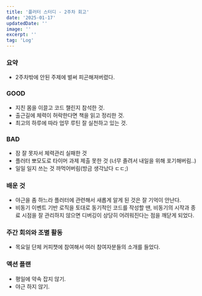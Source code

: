 ```yaml
---
title: '플러터 스터디 - 2주차 회고'
date: '2025-01-17'
updatedDate: ''
image: ''
excerpt: ''
tag: 'Log'
---
```


### **요약**

- 2주차밖에 안된 주제에 벌써 피곤해져버렸다.

### **GOOD**

- 지친 몸을 이끌고 코드 챌린지 참석한 것.
- 출근길에 체력이 허락한다면 책을 읽고 정리한 것.
- 최고의 하루에 따라 업무 루틴 잘 실천하고 있는 것.

### **BAD**

- 잠 잘 못자서 체력관리 실패한 것
- 플러터 뽀모도로 타이머 과제 제출 못한 것 (너무 졸려서 내일을 위해 포기해버림..)
- 일일 일지 쓰는 것 까먹어버림(방금 생각났다 ㄷㄷ;)

### **배운 것**

- 야근을 좀 하느라 플러터에 관련해서 새롭게 알게 된 것은 잘 기억이 안난다.
- 비동기 이벤트 기반 로직을 토대로 동기적인 코드를 작성할 땐, 비동기의 시작과 종료 시점을 잘 관리하지 않으면 디버깅이 상당히 어려워진다는 점을 깨닫게 되었다.

### **주간 회의와 조별 활동**

- 목요일 단체 커피챗에 참여해서 여러 참여자분들의 소개를 들었다.

### **액션 플랜**

- 평일에 약속 잡지 않기.
- 야근 하지 않기.
